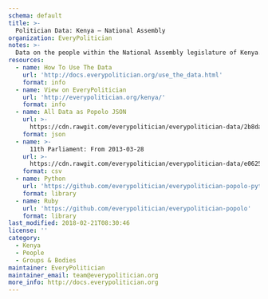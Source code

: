 ```yaml
---
schema: default
title: >-
  Politician Data: Kenya — National Assembly
organization: EveryPolitician
notes: >-
  Data on the people within the National Assembly legislature of Kenya.
resources:
  - name: How To Use The Data
    url: 'http://docs.everypolitician.org/use_the_data.html'
    format: info
  - name: View on EveryPolitician
    url: 'http://everypolitician.org/kenya/'
    format: info
  - name: All Data as Popolo JSON
    url: >-
      https://cdn.rawgit.com/everypolitician/everypolitician-data/2b8dac83a3ae808efc04c34dbd566c0b224aa60b/data/Kenya/Assembly/ep-popolo-v1.0.json
    format: json
  - name: >-
      11th Parliament: From 2013-03-28
    url: >-
      https://cdn.rawgit.com/everypolitician/everypolitician-data/e0625fcc76956f88ae5553abe9e3b604ae3f0125/data/Kenya/Assembly/term-11.csv
    format: csv
  - name: Python
    url: 'https://github.com/everypolitician/everypolitician-popolo-python'
    format: library
  - name: Ruby
    url: 'https://github.com/everypolitician/everypolitician-popolo'
    format: library
last_modified: 2018-02-21T08:30:46
license: ''
category:
  - Kenya
  - People
  - Groups & Bodies
maintainer: EveryPolitician
maintainer_email: team@everypolitician.org
more_info: http://docs.everypolitician.org
---
```

